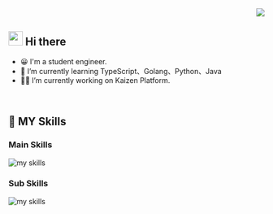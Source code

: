 <!-- 1. GitHub usernameを変更 -->
<div align="right">
  <img src="https://komarev.com/ghpvc/?username=shunmakk" />
</div>


<!-- 2. プロフィールや連絡先を変更 -->
## <img src="https://media.giphy.com/media/hvRJCLFzcasrR4ia7z/giphy.gif" width="28"> Hi there

- 😀 I'm a student engineer.
- 🌱 I’m currently learning TypeScript、Golang、Python、Java
- 🧑‍💻 I’m currently working on Kaizen Platform.
<br>

## 🌱 MY Skills
<h3>Main Skills</h3>
<img alt="my skills" src="https://skillicons.dev/icons?theme=dark&perline=7&i=html,css,js,ts,jquery,react,next,firebase,mongo" />
<h3>Sub Skills</h3>
<img alt="my skills" src="https://skillicons.dev/icons?theme=dark&perline=7&i=vue,java,python,django,go,supabase,mysql,figma" />
<br>
